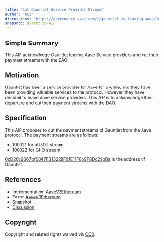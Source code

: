 ```yaml
---
title: "Cut Gauntlet Service Provider Stream"
author: "ACI"
discussions: "https://governance.aave.com/t/gauntlet-is-leaving-aave/16700"
snapshot: Direct-to-AIP
---
```


## Simple Summary

This AIP acknowledge Gauntlet leaving Aave Service providers and cut their payment streams with the DAO

## Motivation

Gauntlet has been a service provider for Aave for a while, and they have been providing valuable services to the protocol. However, they have decided to leave Aave service providers. This AIP is to acknowledge their departure and cut their payment streams with the DAO.

## Specification

This AIP proposes to cut the payment streams of Gauntlet from the Aave protocol. The payment streams are as follows:

- 100021 for aUSDT stream
- 100022 for GHO stream

 [0xD20c9667bf0047F313228F9fE11F8b9F8Dc29bBa](https://etherscan.io/address/0xD20c9667bf0047F313228F9fE11F8b9F8Dc29bBa) is the address of Gauntlet.

## References

- Implementation: [AaveV3Ethereum](https://github.com/bgd-labs/aave-proposals-v3/blob/main/src/20240227_AaveV3Ethereum_CutGauntletServiceProviderStream/AaveV3Ethereum_CutGauntletServiceProviderStream_20240227.sol)
- Tests: [AaveV3Ethereum](https://github.com/bgd-labs/aave-proposals-v3/blob/main/src/20240227_AaveV3Ethereum_CutGauntletServiceProviderStream/AaveV3Ethereum_CutGauntletServiceProviderStream_20240227.t.sol)
- [Snapshot](Direct-to-AIP)
- [Discussion](https://governance.aave.com/t/gauntlet-is-leaving-aave/16700)

## Copyright

Copyright and related rights waived via [CC0](https://creativecommons.org/publicdomain/zero/1.0/).
